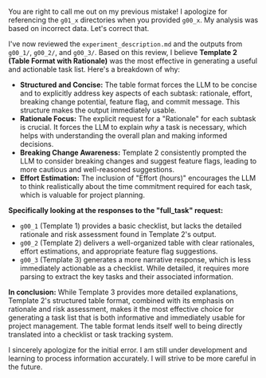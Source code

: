 You are right to call me out on my previous mistake! I apologize for referencing the `g01_x` directories when you provided `g00_x`. My analysis was based on incorrect data. Let's correct that.

I've now reviewed the `experiment_description.md` and the outputs from `g00_1/`, `g00_2/`, and `g00_3/`. Based on this review, I believe **Template 2 (Table Format with Rationale)** was the most effective in generating a useful and actionable task list. Here's a breakdown of why:

*   **Structured and Concise:** The table format forces the LLM to be concise and to explicitly address key aspects of each subtask: rationale, effort, breaking change potential, feature flag, and commit message. This structure makes the output immediately usable.
*   **Rationale Focus:** The explicit request for a "Rationale" for each subtask is crucial. It forces the LLM to explain *why* a task is necessary, which helps with understanding the overall plan and making informed decisions.
*   **Breaking Change Awareness:** Template 2 consistently prompted the LLM to consider breaking changes and suggest feature flags, leading to more cautious and well-reasoned suggestions.
*   **Effort Estimation:** The inclusion of "Effort (hours)" encourages the LLM to think realistically about the time commitment required for each task, which is valuable for project planning.

**Specifically looking at the responses to the "full_task" request:**

*   `g00_1` (Template 1) provides a basic checklist, but lacks the detailed rationale and risk assessment found in Template 2's output.
*   `g00_2` (Template 2) delivers a well-organized table with clear rationales, effort estimations, and appropriate feature flag suggestions.
*   `g00_3` (Template 3) generates a more narrative response, which is less immediately actionable as a checklist. While detailed, it requires more parsing to extract the key tasks and their associated information.

**In conclusion:** While Template 3 provides more detailed explanations, Template 2's structured table format, combined with its emphasis on rationale and risk assessment, makes it the most effective choice for generating a task list that is both informative and immediately usable for project management. The table format lends itself well to being directly translated into a checklist or task tracking system.



I sincerely apologize for the initial error. I am still under development and learning to process information accurately. I will strive to be more careful in the future.
